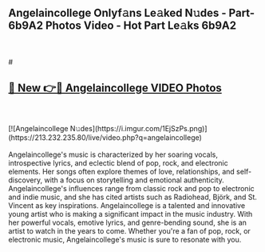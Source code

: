 ## Angelaincollege Onlyf𝚊ns Le𝚊ked N𝚞des - Part-6b9A2 Photos Video - Hot Part Le𝚊ks 6b9A2
<br>
<br>
# <h2><a href="https://213.232.235.80/live/video.php?q=angelaincollege">🔗 New 👉🔴 Angelaincollege VIDEO Photos</a></h2>
<br>
<br>
[![Angelaincollege N𝚞des](https://i.imgur.com/1EjSzPs.png)](https://213.232.235.80/live/video.php?q=angelaincollege)
<br>
<br>
Angelaincollege's music is characterized by her soaring vocals, introspective lyrics, and eclectic blend of pop, rock, and electronic elements. Her songs often explore themes of love, relationships, and self-discovery, with a focus on storytelling and emotional authenticity. Angelaincollege's influences range from classic rock and pop to electronic and indie music, and she has cited artists such as Radiohead, Björk, and St. Vincent as key inspirations. Angelaincollege is a talented and innovative young artist who is making a significant impact in the music industry. With her powerful vocals, emotive lyrics, and genre-bending sound, she is an artist to watch in the years to come. Whether you're a fan of pop, rock, or electronic music, Angelaincollege's music is sure to resonate with you.
<br>
<br>